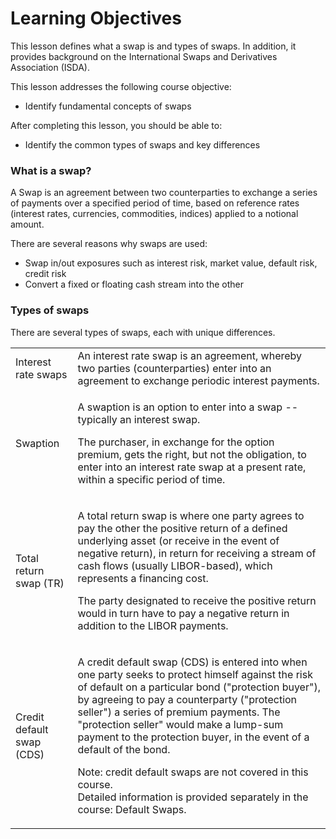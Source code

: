 # Learning Objectives

This lesson defines what a swap is and types of swaps.
In addition, it provides background on the International Swaps and Derivatives Association (ISDA).

This lesson addresses the following course objective:
- Identify fundamental concepts of swaps

After completing this lesson, you should be able to:
- Identify the common types of swaps and key differences

<h3> What is a swap? </h3>

A Swap is an agreement between two counterparties to exchange a series of payments over a specified period of time, based on reference rates (interest rates, currencies, commodities, indices) applied to a notional amount.

There are several reasons why swaps are used:
- Swap in/out exposures such as interest risk, market value, default risk, credit risk
- Convert a fixed or floating cash stream into the other

<h3> Types of swaps </h3>

There are several types of swaps, each with unique differences.

<table>
<tr>
    <td>Interest rate swaps</td>
    <td>An interest rate swap is an agreement, whereby two parties (counterparties) enter into an agreement to exchange periodic interest payments.</td>
</tr>
<tr>
    <td>Swaption</td>
    <td>
        <p>A swaption is an option to enter into a swap -- typically an interest swap.</p>
        <p>The purchaser, in exchange for the option premium, gets the right, but not the obligation, to enter into an interest rate swap at a present rate, within a specific period of time.</p>
    </td>
</tr>
<tr>
    <td>Total return swap (TR)</td>
    <td>
        <p>A total return swap is where one party agrees to pay the other the positive return of a defined underlying asset (or receive in the event of negative return), in return for receiving a stream of cash flows (usually LIBOR-based), which represents a financing cost.
        </p>
        <p>
        The party designated to receive the positive return would in turn have to pay a negative return in addition to the LIBOR payments.
        </p>
    </td>
</tr>
<tr>
    <td>Credit default swap (CDS)</td>
    <td>
        <p> 
        A credit default swap (CDS) is entered into when one party seeks to protect himself against the risk of default on a particular bond ("protection buyer"), by agreeing to pay a counterparty ("protection seller") a series of premium payments. The "protection seller" would make a lump-sum payment to the protection buyer, in the event of a default of the bond.
        </p>
        <p>
        Note: credit default swaps are not covered in this course.
        <br>
        Detailed information is provided separately in the course: Default Swaps.
        </p>
    </td>
</tr>
</table>


